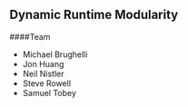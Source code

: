 ## Dynamic Runtime Modularity
####Team
- Michael Brughelli
- Jon Huang
- Neil Nistler
- Steve Rowell
- Samuel Tobey
